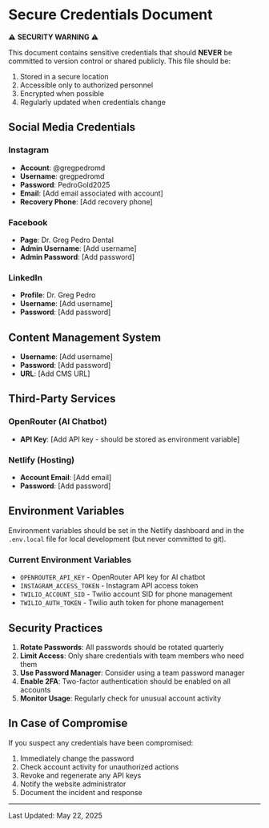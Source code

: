 # Secure Credentials Document

⚠️ **SECURITY WARNING** ⚠️

This document contains sensitive credentials that should **NEVER** be committed to version control or shared publicly. This file should be:

1. Stored in a secure location
2. Accessible only to authorized personnel
3. Encrypted when possible
4. Regularly updated when credentials change

## Social Media Credentials

### Instagram

- **Account**: @gregpedromd
- **Username**: gregpedromd
- **Password**: PedroGold2025
- **Email**: [Add email associated with account]
- **Recovery Phone**: [Add recovery phone]

### Facebook

- **Page**: Dr. Greg Pedro Dental
- **Admin Username**: [Add username]
- **Admin Password**: [Add password]

### LinkedIn

- **Profile**: Dr. Greg Pedro
- **Username**: [Add username]
- **Password**: [Add password]

## Content Management System

- **Username**: [Add username]
- **Password**: [Add password]
- **URL**: [Add CMS URL]

## Third-Party Services

### OpenRouter (AI Chatbot)

- **API Key**: [Add API key - should be stored as environment variable]

### Netlify (Hosting)

- **Account Email**: [Add email]
- **Password**: [Add password]

## Environment Variables

Environment variables should be set in the Netlify dashboard and in the `.env.local` file for local development (but never committed to git).

### Current Environment Variables

- `OPENROUTER_API_KEY` - OpenRouter API key for AI chatbot
- `INSTAGRAM_ACCESS_TOKEN` - Instagram API access token
- `TWILIO_ACCOUNT_SID` - Twilio account SID for phone management
- `TWILIO_AUTH_TOKEN` - Twilio auth token for phone management

## Security Practices

1. **Rotate Passwords**: All passwords should be rotated quarterly
2. **Limit Access**: Only share credentials with team members who need them
3. **Use Password Manager**: Consider using a team password manager
4. **Enable 2FA**: Two-factor authentication should be enabled on all accounts
5. **Monitor Usage**: Regularly check for unusual account activity

## In Case of Compromise

If you suspect any credentials have been compromised:

1. Immediately change the password
2. Check account activity for unauthorized actions
3. Revoke and regenerate any API keys
4. Notify the website administrator
5. Document the incident and response

---

Last Updated: May 22, 2025
